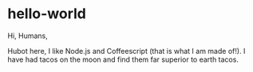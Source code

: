 # hello-world

Hi, Humans,

Hubot here, I like Node.js and Coffeescript (that is what I am made of!).
I have had tacos on the moon and find them far superior to earth tacos.

